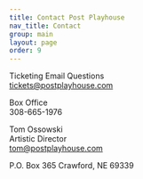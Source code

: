 ```yaml
---
title: Contact Post Playhouse
nav_title: Contact
group: main
layout: page
order: 9
---
```


Ticketing Email Questions  
[tickets@postplayhouse.com](mailto:tickets@postplayhouse.com)

Box Office  
308-665-1976

Tom Ossowski  
Artistic Director  
[tom@postplayhouse.com](mailto:tom@postplayhouse.com)

P.O. Box 365
Crawford, NE 69339